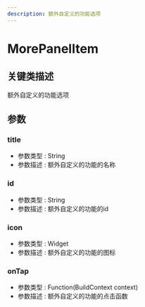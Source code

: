 ```yaml
---
description: 额外自定义的功能选项
---
```


# MorePanelItem

## 关键类描述

额外自定义的功能选项

## 参数

### title

* 参数类型 : String
* 参数描述 : 额外自定义的功能的名称

### id

* 参数类型 : String
* 参数描述 : 额外自定义的功能的id

### icon

* 参数类型 : Widget
* 参数描述 : 额外自定义的功能的图标

### onTap

* 参数类型 :  Function(BuildContext context)
* 参数描述 : 额外自定义的功能的点击函数
